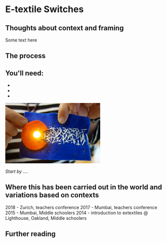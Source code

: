 
# **E-textile Switches**
## **Thoughts about context and framing**
Some text here

## **The process**
You'll need:
-
-
-
-

<img src="./colarado.gif" width="300" />

*Start by ....*

## **Where this has been carried out in the world and variations based on contexts**

2018 - Zurich, teachers conference
2017 - Mumbai, teachers conference
2015 - Mumbai, Middle schoolers
2014 - introduction to extextiles @ Lighthouse, Oakland, Middle schoolers

## **Further reading**
